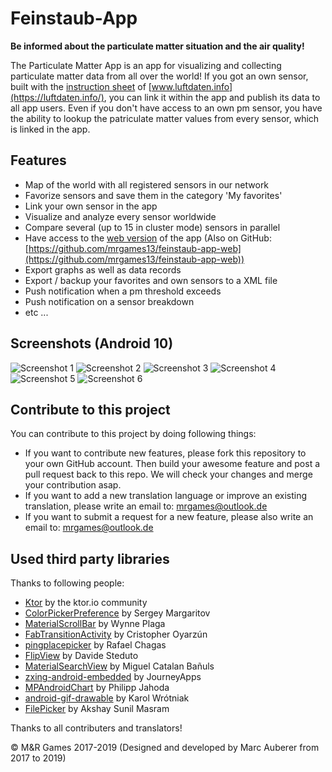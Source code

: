 # Feinstaub-App

**Be informed about the particulate matter situation and the air quality!**

The Particulate Matter App is an app for visualizing and collecting particulate matter data from all over the world! If you got an own sensor, built with the [instruction sheet](https://luftdaten.info/feinstaubsensor-bauen/) of [www.luftdaten.info](https://luftdaten.info/), you can link it within the app and publish its data to all app users. Even if you don't have access to an own pm sensor, you have the ability to lookup the patriculate matter values from every sensor, which is linked in the app.

## Features

- Map of the world with all registered sensors in our network
- Favorize sensors and save them in the category 'My favorites'
- Link your own sensor in the app
- Visualize and analyze every sensor worldwide
- Compare several (up to 15 in cluster mode) sensors in parallel
- Have access to the [web version](https://pm.mrgames-server.de/) of the app (Also on GitHub: [https://github.com/mrgames13/feinstaub-app-web](https://github.com/mrgames13/feinstaub-app-web))
- Export graphs as well as data records
- Export / backup your favorites and own sensors to a XML file
- Push notification when a pm threshold exceeds
- Push notification on a sensor breakdown
- etc ...

## Screenshots (Android 10)
![Screenshot 1](https://github.com/mrgames13/feinstaub-app/raw/master/screenshots/1.png)
![Screenshot 2](https://github.com/mrgames13/feinstaub-app/raw/master/screenshots/2.png)
![Screenshot 3](https://github.com/mrgames13/feinstaub-app/raw/master/screenshots/3.png)
![Screenshot 4](https://github.com/mrgames13/feinstaub-app/raw/master/screenshots/4.png)
![Screenshot 5](https://github.com/mrgames13/feinstaub-app/raw/master/screenshots/5.png)
![Screenshot 6](https://github.com/mrgames13/feinstaub-app/raw/master/screenshots/6.png)


## Contribute to this project

You can contribute to this project by doing following things:

- If you want to contribute new features, please fork this repository to your own GitHub account. Then build your awesome feature and post a pull request back to this repo. We will check your changes and merge your contribution asap.
- If you want to add a new translation language or improve an existing translation, please write an email to: [mrgames@outlook.de](mailto:mrgames@outlook.de&subject=Add%20translation)
- If you want to submit a request for a new feature, please also write an email to: [mrgames@outlook.de](mailto:mrgames@outlook.de&subject=Feature%20request)

## Used third party libraries

Thanks to following people:

- [Ktor](https://github.com/ktorio/ktor) by the ktor.io community
- [ColorPickerPreference](https://github.com/attenzione/android-ColorPickerPreference) by Sergey Margaritov
- [MaterialScrollBar](https://github.com/turing-tech/MaterialScrollBar) by Wynne Plaga
- [FabTransitionActivity](https://github.com/coyarzun89/FabTransitionActivity) by Cristopher Oyarzún
- [pingplacepicker](https://github.com/rtchagas/pingplacepicker) by Rafael Chagas
- [FlipView](https://github.com/davideas/FlipView) by Davide Steduto
- [MaterialSearchView](https://github.com/MiguelCatalan/MaterialSearchView) by Miguel Catalan Bañuls
- [zxing-android-embedded](https://github.com/journeyapps/zxing-android-embedded) by JourneyApps
- [MPAndroidChart](https://github.com/PhilJay/MPAndroidChart) by Philipp Jahoda
- [android-gif-drawable](https://github.com/koral--/android-gif-drawable) by Karol Wrótniak
- [FilePicker](https://github.com/TutorialsAndroid/FilePicker) by Akshay Sunil Masram

Thanks to all contributers and translators!

© M&R Games 2017-2019 (Designed and developed by Marc Auberer from 2017 to 2019)